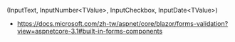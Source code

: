 (InputText, InputNumber\<TValue\>, InputCheckbox, InputDate\<TValue\>)

* https://docs.microsoft.com/zh-tw/aspnet/core/blazor/forms-validation?view=aspnetcore-3.1#built-in-forms-components

